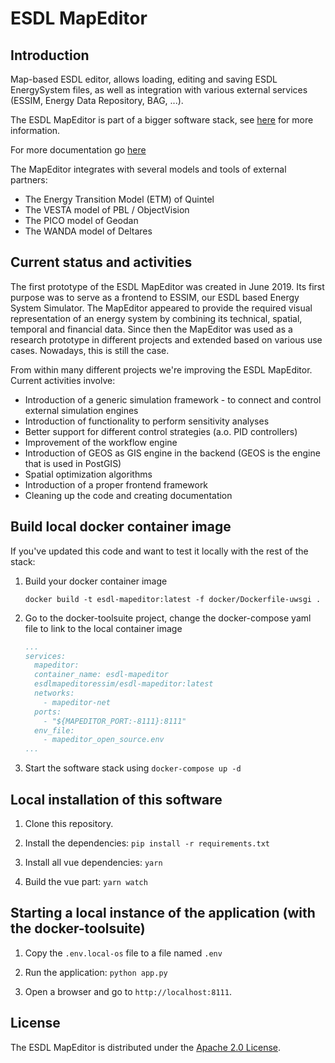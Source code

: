 # ESDL MapEditor

## Introduction

Map-based ESDL editor, allows loading, editing and saving ESDL EnergySystem files,
as well as integration with various external services (ESSIM, Energy Data
Repository, BAG, ...).

The ESDL MapEditor is part of a bigger software stack, see [here](https://github.com/ESDLMapEditorESSIM/docker-toolsuite) for more information.

For more documentation go [here](https://energytransition.gitbook.io/esdl/esdl-based-tools/mapeditor)

The MapEditor integrates with several models and tools of external partners:
- The Energy Transition Model (ETM) of Quintel
- The VESTA model of PBL / ObjectVision
- The PICO model of Geodan
- The WANDA model of Deltares

## Current status and activities

The first prototype of the ESDL MapEditor was created in June 2019. Its first purpose was to serve as a frontend to
ESSIM, our ESDL based Energy System Simulator. The MapEditor appeared to provide the required visual representation of
an energy system by combining its technical, spatial, temporal and financial data. Since then the MapEditor was
used as a research prototype in different projects and extended based on various use cases. Nowadays, this is still
the case.

From within many different projects we're improving the ESDL MapEditor. Current activities involve:
- Introduction of a generic simulation framework - to connect and control external simulation engines 
- Introduction of functionality to perform sensitivity analyses 
- Better support for different control strategies (a.o. PID controllers)
- Improvement of the workflow engine
- Introduction of GEOS as GIS engine in the backend (GEOS is the engine that is used in PostGIS)
- Spatial optimization algorithms
- Introduction of a proper frontend framework
- Cleaning up the code and creating documentation

## Build local docker container image
If you've updated this code and want to test it locally with the rest of the stack:

1. Build your docker container image
   ```shell script
   docker build -t esdl-mapeditor:latest -f docker/Dockerfile-uwsgi .
   ```

2. Go to the docker-toolsuite project, change the docker-compose yaml file to link to the local container image
   ```yaml
   ...
   services:
     mapeditor:
     container_name: esdl-mapeditor
     esdlmapeditoressim/esdl-mapeditor:latest
     networks:
       - mapeditor-net
     ports:
       - "${MAPEDITOR_PORT:-8111}:8111"
     env_file:
       - mapeditor_open_source.env
   ...
   ```
 
3. Start the software stack using `docker-compose up -d`

## Local installation of this software
1. Clone this repository.

2. Install the dependencies: `pip install -r requirements.txt`

3. Install all vue dependencies: `yarn`

4. Build the vue part: `yarn watch`

## Starting a local instance of the application (with the docker-toolsuite)
1. Copy the `.env.local-os` file to a file named `.env`

2. Run the application: `python app.py`

3. Open a browser and go to `http://localhost:8111`.

## License

The ESDL MapEditor is distributed under the [Apache 2.0 License](http://www.apache.org/licenses/LICENSE-2.0).